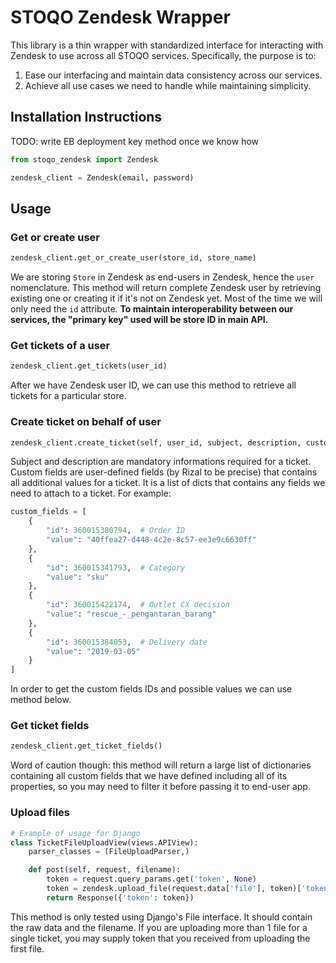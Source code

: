 # STOQO Zendesk Wrapper

This library is a thin wrapper with standardized interface for interacting with Zendesk to use across all STOQO services. Specifically, the purpose is to:

1. Ease our interfacing and maintain data consistency across our services.
2. Achieve all use cases we need to handle while maintaining simplicity.

## Installation Instructions

TODO: write EB deployment key method once we know how

```python
from stoqo_zendesk import Zendesk

zendesk_client = Zendesk(email, password)
```

## Usage

### Get or create user

```python
zendesk_client.get_or_create_user(store_id, store_name)
```

We are storing `Store` in Zendesk as end-users in Zendesk, hence the `user` nomenclature. This method will return complete Zendesk user by retrieving existing one or creating it if it's not on Zendesk yet. Most of the time we will only need the `id` attribute. **To maintain interoperability between our services, the "primary key" used will be store ID in main API.**

### Get tickets of a user

```python
zendesk_client.get_tickets(user_id)
```

After we have Zendesk user ID, we can use this method to retrieve all tickets for a particular store.

### Create ticket on behalf of user

```python
zendesk_client.create_ticket(self, user_id, subject, description, custom_fields)
```

Subject and description are mandatory informations required for a ticket. Custom fields are user-defined fields (by Rizal to be precise) that contains all additional values for a ticket. It is a list of dicts that contains any fields we need to attach to a ticket. For example:

```python
custom_fields = [
    {
        "id": 360015380794,  # Order ID
        "value": "40ffea27-d448-4c2e-8c57-ee3e9c6630ff"
    },
    {
        "id": 360015341793,  # Category
        "value": "sku"
    },
    {
        "id": 360015422174,  # Outlet CX decision
        "value": "rescue_-_pengantaran_barang"
    },
    {
        "id": 360015384053,  # Delivery date
        "value": "2019-03-05"
    }
]
```

In order to get the custom fields IDs and possible values we can use method below.

### Get ticket fields

```python
zendesk_client.get_ticket_fields()
```

Word of caution though: this method will return a large list of dictionaries containing all custom fields that we have defined including all of its properties, so you may need to filter it before passing it to end-user app.

### Upload files

```python
# Example of usage for Django
class TicketFileUploadView(views.APIView):
    parser_classes = (FileUploadParser,)

    def post(self, request, filename):
        token = request.query_params.get('token', None)
        token = zendesk.upload_file(request.data['file'], token)['token']
        return Response({'token': token})
```

This method is only tested using Django's File interface. It should contain the raw data and the filename. If you are uploading more than 1 file for a single ticket, you may supply token that you received from uploading the first file.

